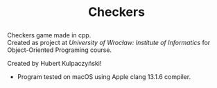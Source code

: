# <p align="center"> Checkers </p>
Checkers game made in cpp. <br/>
Created as project at *University of Wrocław: Institute of Informatics* for Object-Oriented Programing course.

Created by Hubert Kulpaczyński!

* Program tested on macOS using Apple clang 13.1.6 compiler.